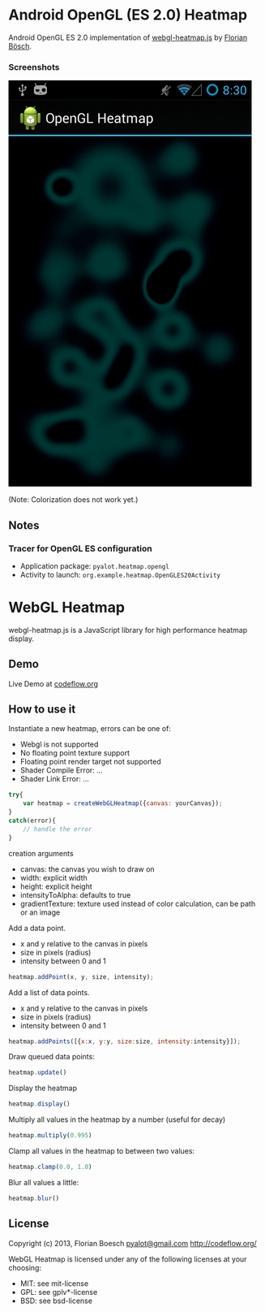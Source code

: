 # Android OpenGL (ES 2.0) Heatmap

Android OpenGL ES 2.0 implementation of [webgl-heatmap.js](http://github.com/pyalot/webgl-heatmap) by [Florian Bösch](http://github.com/pyalot).

### Screenshots

![0.1](_screenshots/0.1.png)

(Note: Colorization does not work yet.)

## Notes

### Tracer for OpenGL ES configuration

* Application package: `pyalot.heatmap.opengl`
* Activity to launch: `org.example.heatmap.OpenGLES20Activity`

WebGL Heatmap
=============

webgl-heatmap.js is a JavaScript library for high performance heatmap display.

Demo
----

Live Demo at [codeflow.org](http://codeflow.org/entries/2013/feb/04/high-performance-js-heatmaps "")  

How to use it
-------------

Instantiate a new heatmap, errors can be one of:

 * Webgl is not supported
 * No floating point texture support
 * Floating point render target not supported
 * Shader Compile Error: ...
 * Shader Link Error: ...

```javascript
try{
    var heatmap = createWebGLHeatmap({canvas: yourCanvas});
}
catch(error){
    // handle the error
}
```

creation arguments

 * canvas: the canvas you wish to draw on
 * width: explicit width
 * height: explicit height
 * intensityToAlpha: defaults to true
 * gradientTexture: texture used instead of color calculation, can be path or an image

Add a data point.

 * x and y relative to the canvas in pixels
 * size in pixels (radius)
 * intensity between 0 and 1

```javascript
heatmap.addPoint(x, y, size, intensity);
```

Add a list of data points.

 * x and y relative to the canvas in pixels
 * size in pixels (radius)
 * intensity between 0 and 1

```javascript
heatmap.addPoints([{x:x, y:y, size:size, intensity:intensity}]);
```

Draw queued data points:

```javascript
heatmap.update()
```

Display the heatmap

```javascript
heatmap.display()
```

Multiply all values in the heatmap by a number (useful for decay)

```javascript
heatmap.multiply(0.995)
```

Clamp all values in the heatmap to between two values:

```javascript
heatmap.clamp(0.0, 1.0)
```

Blur all values a little:

```javascript
heatmap.blur()
```

License
-------

Copyright (c) 2013, Florian Boesch <pyalot@gmail.com> http://codeflow.org/

WebGL Heatmap is licensed under any of the following licenses at your choosing:

 * MIT: see mit-license
 * GPL: see gplv*-license
 * BSD: see bsd-license
